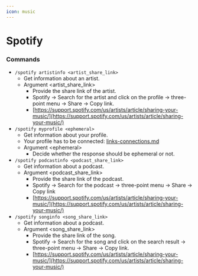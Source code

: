 ```yaml
---
icon: music
---
```


# Spotify

### Commands

* `/spotify artistinfo <artist_share_link>`
  * Get information about an artist.
  * Argument \<artist\_share\_link>
    * Provide the share link of the artist.
    * Spotify -> Search for the artist and click on the profile -> three-point menu -> Share -> Copy link.
    * [https://support.spotify.com/us/artists/article/sharing-your-music/](https://support.spotify.com/us/artists/article/sharing-your-music/)
* `/spotify myprofile <ephemeral>`
  * Get information about your profile.&#x20;
  * Your profile has to be connected: [links-connections.md](links-connections.md "mention")
  * Argument \<ephemeral>
    * Decide whether the response should be ephemeral or not.
* `/spotify podcastinfo <podcast_share_link>`
  * Get information about a podcast.
  * Argument \<podcast\_share\_link>
    * Provide the share link of the podcast.
    * Spotify -> Search for the podcast -> three-point menu -> Share -> Copy link
    * [https://support.spotify.com/us/artists/article/sharing-your-music/](https://support.spotify.com/us/artists/article/sharing-your-music/)
* `/spotify songinfo <song_share_link>`
  * Get information about a podcast.
  * Argument \<song\_share\_link>
    * Provide the share link of the song.
    * Spotify -> Search for the song and click on the search result -> three-point menu -> Share -> Copy link.
    * [https://support.spotify.com/us/artists/article/sharing-your-music/](https://support.spotify.com/us/artists/article/sharing-your-music/)
